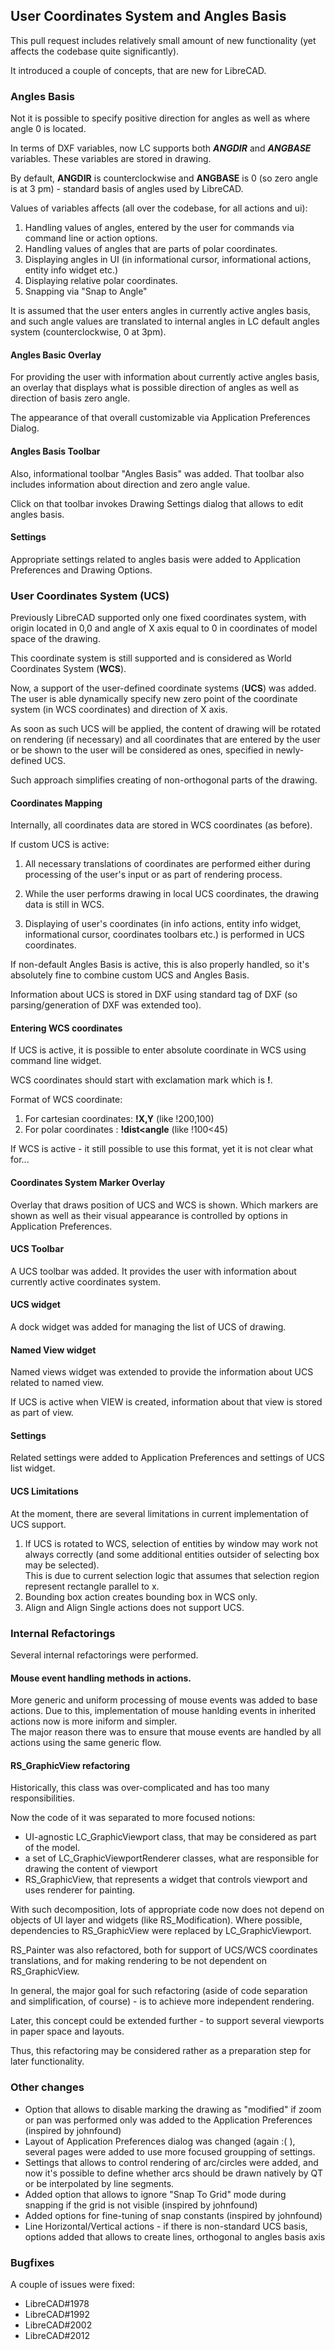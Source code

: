 ## User Coordinates System and Angles Basis

This pull request includes relatively small amount of new functionality (yet affects the codebase quite significantly). 

It introduced a couple of concepts, that are new for LibreCAD.

### Angles Basis

Not it is possible to specify positive direction for angles as well as where angle 0 is located. 

In terms of DXF variables, now LC supports both ___ANGDIR___  and  ___ANGBASE___ variables. These variables are stored in drawing.  

By default, **ANGDIR** is counterclockwise and **ANGBASE** is 0 (so zero angle is at 3 pm) - standard basis of angles used by LibreCAD. 

Values of variables affects (all over the codebase, for all actions and ui): 

1) Handling values of angles, entered by the user for commands via command line or action options.
2) Handling values of angles that are parts of polar coordinates.
3) Displaying angles in UI (in informational cursor, informational actions, entity info widget etc.)
4) Displaying relative polar coordinates.  
5) Snapping via "Snap to Angle"

It is assumed that the user enters angles in currently active angles basis, and such angle values are translated to internal angles in LC default angles system (counterclockwise, 0 at 3pm).

#### Angles Basic Overlay 

For providing the user with information about currently active angles basis, an overlay that displays what is possible direction of angles as well as direction of basis zero angle. 

The appearance of that overall customizable via Application Preferences Dialog. 

#### Angles Basis Toolbar

Also, informational toolbar "Angles Basis" was added. That toolbar also includes information about direction and zero angle value. 

Click on that toolbar invokes Drawing Settings dialog that allows to edit angles basis. 

#### Settings 

Appropriate settings related to angles basis were added to Application Preferences and Drawing Options.  

### User Coordinates System (UCS) 

Previously LibreCAD supported only one fixed coordinates system, with origin located in 0,0 and angle of X axis equal to 0 in coordinates of model space of the drawing. 

This coordinate system is still supported and is considered as World Coordinates System (**WCS**).  

Now, a support of the user-defined coordinate systems (**UCS**) was added.  The user is able dynamically specify new zero point of the coordinate system (in WCS coordinates) and direction of X axis. 

As soon as such UCS will be applied, the content of drawing will be rotated on rendering (if necessary) and all coordinates that are entered by the user or be shown to the user will be considered as ones, specified in newly-defined UCS. 

Such approach simplifies creating of non-orthogonal parts of the drawing. 

#### Coordinates Mapping

Internally, all coordinates data are stored in WCS coordinates (as before). 

If custom UCS is active: 

1. All necessary translations of coordinates are performed either during processing of the user's input or as part of rendering process.

2. While the user performs drawing in local UCS coordinates, the drawing data is still in WCS.
   
3. Displaying of user's coordinates (in info actions, entity info widget, informational cursor, coordinates toolbars etc.) is performed in UCS coordinates.

If non-default Angles Basis is active, this is also properly handled, so it's absolutely fine to combine custom UCS and Angles Basis.  

Information about UCS is stored in DXF using standard tag of DXF (so parsing/generation of DXF was extended too).

#### Entering WCS coordinates

If UCS is active, it is possible to enter absolute coordinate in WCS using command line widget. 

WCS coordinates should start with exclamation mark which is __!__.

Format of WCS coordinate: 
1. For cartesian coordinates:  __!X,Y__  (like !200,100)
2. For polar coordinates : **!dist<angle** (like !100<45)

If WCS is active - it still possible to use this format, yet it is not clear what for... 

#### Coordinates System Marker Overlay

Overlay that draws position of UCS and WCS is shown. Which markers are shown as well as their visual appearance is controlled by options in Application Preferences. 

#### UCS Toolbar

A UCS toolbar was added. It provides the user with information about currently active coordinates system. 

#### UCS widget

A dock widget was added for managing the list of UCS of drawing.   

#### Named View widget

Named views widget was extended to provide the information about UCS related to named view.  

If UCS is active when VIEW is created, information about that view is stored as part of view.

#### Settings

Related settings were added to Application Preferences and settings of UCS list widget.

#### UCS Limitations

At the moment, there are several limitations in current implementation of UCS support. 

1. If UCS is rotated to WCS, selection of entities by window may work not always correctly (and some additional entities outsider of selecting box may be selected).  
This is due to current selection logic that assumes that selection region represent rectangle parallel to x.
2. Bounding box action creates bounding box in WCS only. 
3. Align and Align Single actions does not support UCS.

### Internal Refactorings

Several internal refactorings were performed. 

#### Mouse event handling methods in actions.

More generic and uniform processing of mouse events was added to base actions. Due to this, implementation of mouse hanlding events in inherited actions now is more iniform and simpler.   
The major reason there was to ensure that mouse events are handled by all actions using the same generic flow.  

#### RS_GraphicView refactoring   

Historically, this class was over-complicated and has too many responsibilities. 

Now the code of it was separated to more focused notions:  

* UI-agnostic LC_GraphicViewport class, that may be considered as part of the model.  
* a set of LC_GraphicViewportRenderer classes, what are responsible for drawing the content of viewport
* RS_GraphicView, that represents a widget that controls viewport and uses renderer for painting. 

With such decomposition, lots of appropriate code now does not depend on objects of UI layer and widgets (like RS_Modification).
Where possible, dependencies to RS_GraphicView were replaced by LC_GraphicViewport. 

RS_Painter was also refactored, both for support of UCS/WCS coordinates translations, and for making rendering to be not dependent on RS_GraphicView. 

In general, the major goal for such refactoring (aside of code separation and simplification, of course) - is to achieve more independent rendering.

Later, this concept could be extended further - to support several viewports in paper space and layouts.     

Thus, this refactoring may be considered rather as a preparation step for later functionality.

### Other changes

* Option that allows to disable marking the drawing as "modified" if zoom or pan was performed only was added to the Application Preferences (inspired by johnfound)
* Layout of Application Preferences dialog was changed (again :( ), several pages were added to use more focused groupping of settings.
* Settings that allows to control rendering of arc/circles were added, and now it's possible to define whether arcs should be drawn natively by QT or be interpolated by line segments.
* Added option that allows to ignore "Snap To Grid" mode during snapping if the grid is not visible (inspired by johnfound)
* Added options for fine-tuning of snap constants (inspired by johnfound)
* Line Horizontal/Vertical actions - if there is non-standard UCS basis, options added that allows to create lines, orthogonal to angles basis axis 

### Bugfixes
A couple of issues were fixed:

* LibreCAD#1978
* LibreCAD#1992
* LibreCAD#2002
* LibreCAD#2012
